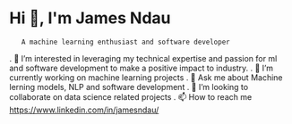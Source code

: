 # Hi 👋, I'm James Ndau
       A machine learning enthusiast and software developer

. 👀 I’m interested in  leveraging my technical expertise and passion for ml and software development  to make a positive impact to industry. 
. 🌱 I’m currently working on machine learning projects
. 💬 Ask me about Machine lerning models, NLP and software development
. 💞️ I’m looking to collaborate on data science related projects
. 📫 How to reach me https://www.linkedin.com/in/jamesndau/


